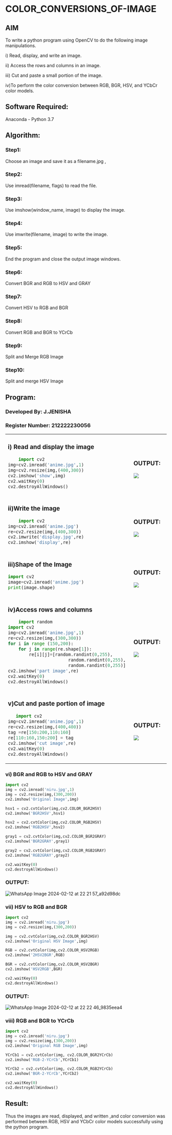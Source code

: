 # COLOR_CONVERSIONS_OF-IMAGE
## AIM
To write a python program using OpenCV to do the following image manipulations.

i) Read, display, and write an image.

ii) Access the rows and columns in an image.

iii) Cut and paste a small portion of the image.

iv)To perform the color conversion between RGB, BGR, HSV, and YCbCr color models.


## Software Required:
Anaconda - Python 3.7
## Algorithm:
### Step1:
Choose an image and save it as a filename.jpg ,
### Step2:
Use imread(filename, flags) to read the file.
### Step3:
Use imshow(window_name, image) to display the image.
### Step4:
Use imwrite(filename, image) to write the image.
### Step5:
End the program and close the output image windows.
### Step6:
Convert BGR and RGB to HSV and GRAY
### Step7:
Convert HSV to RGB and BGR
### Step8:
Convert RGB and BGR to YCrCb
### Step9:
Split and Merge RGB Image
### Step10:
Split and merge HSV Image

## Program:
### Developed By: J.JENISHA
### Register Number: 212222230056
<table>
  <tr>
    <td width=50%>

### i) Read and display the image
```Python
    import cv2
img=cv2.imread('anime.jpg',1)
img=cv2.resize(img,(400,300))
cv2.imshow('show',img)
cv2.waitKey(0)
cv2.destroyAllWindows()

``` 
  </td>
  <td>

### OUTPUT:

 <img src="https://github.com/Jenishajustin/COLOR_CONVERSIONS_OF-IMAGE/assets/119405070/082fee7a-809f-45bd-9a61-0acaf4cbf827">
  </td>
  </tr>

   <tr>
    <td width=50%>

### ii)Write the image
```Python
    import cv2
img=cv2.imread('anime.jpg')
re=cv2.resize(img,(400,300))
cv2.imwrite('display.jpg',re)
cv2.imshow('display',re)

```
  </td>
  <td>

### OUTPUT:

<img src="https://github.com/Jenishajustin/COLOR_CONVERSIONS_OF-IMAGE/assets/119405070/df6997f8-d5dd-4a18-9e41-02a995bb0b13">
  </td>
  </tr>
  <tr>
    <td width=50%>

### iii)Shape of the Image
```Python
import cv2
image=cv2.imread('anime.jpg')
print(image.shape)

```
  </td>
  <td>

### OUTPUT:
<img src="https://github.com/Jenishajustin/COLOR_CONVERSIONS_OF-IMAGE/assets/119405070/f9903b8c-bd1c-47de-bae4-e705369ab3cf">
  </td>
  </tr>
  <tr>
    <td>
      
### iv)Access rows and columns
```Python
    import random
import cv2
img=cv2.imread('anime.jpg',1)
re=cv2.resize(img,(300,300))
for i in range (150,200):
    for j in range(re.shape[1]):
        re[i][j]=[random.randint(0,255),
                       random.randint(0,255),
                       random.randint(0,255)] 
cv2.imshow('part image',re)
cv2.waitKey(0)
cv2.destroyAllWindows()

```
  </td>
  <td width="50%">

### OUTPUT:

 <img src="https://github.com/Jenishajustin/COLOR_CONVERSIONS_OF-IMAGE/assets/119405070/25b96b9d-6d6c-48cc-aab4-2e7532fc1c14">
  </td>
  </tr>
  <tr>
    <td width=50%>
      
### v)Cut and paste portion of image

 ```Python
    import cv2
img=cv2.imread('anime.jpg',1)
re=cv2.resize(img,(400,400))
tag =re[150:200,110:160]
re[110:160,150:200] = tag
cv2.imshow('cut image',re)
cv2.waitKey(0)
cv2.destroyAllWindows()

```
  </td>
  <td>
    
### OUTPUT:

<img src="https://github.com/Jenishajustin/COLOR_CONVERSIONS_OF-IMAGE/assets/119405070/5ebf3e0a-6992-46a0-bc13-c5ed27105adc">
  </td>
  </tr>
</table>

### vi) BGR and RGB to HSV and GRAY
```Python
import cv2
img = cv2.imread('niru.jpg',1)
img = cv2.resize(img,(300,200))
cv2.imshow('Original Image',img)

hsv1 = cv2.cvtColor(img,cv2.COLOR_BGR2HSV)
cv2.imshow('BGR2HSV',hsv1)

hsv2 = cv2.cvtColor(img,cv2.COLOR_RGB2HSV)
cv2.imshow('RGB2HSV',hsv2)

gray1 = cv2.cvtColor(img,cv2.COLOR_BGR2GRAY)
cv2.imshow('BGR2GRAY',gray1)

gray2 = cv2.cvtColor(img,cv2.COLOR_RGB2GRAY)
cv2.imshow('RGB2GRAY',gray2)

cv2.waitKey(0)
cv2.destroyAllWindows()
```

### OUTPUT:

![WhatsApp Image 2024-02-12 at 22 21 57_a92d98dc](https://github.com/niraunjana/COLOR_CONVERSIONS_OF-IMAGE/assets/119395610/19799dd5-cab6-4344-bd5b-e9301f80a6b7)


### vii) HSV to RGB and BGR
```Python
import cv2
img = cv2.imread('niru.jpg')
img = cv2.resize(img,(300,200))

img = cv2.cvtColor(img,cv2.COLOR_BGR2HSV)
cv2.imshow('Original HSV Image',img)

RGB = cv2.cvtColor(img,cv2.COLOR_HSV2RGB)
cv2.imshow('2HSV2BGR',RGB)

BGR = cv2.cvtColor(img,cv2.COLOR_HSV2BGR)
cv2.imshow('HSV2RGB',BGR)

cv2.waitKey(0)
cv2.destroyAllWindows()
```

### OUTPUT:

![WhatsApp Image 2024-02-12 at 22 22 46_9835eea4](https://github.com/niraunjana/COLOR_CONVERSIONS_OF-IMAGE/assets/119395610/550aedc3-8dac-4542-8f59-8cc4175b91ef)


### viii) RGB and BGR to YCrCb
```Python
import cv2
img = cv2.imread('niru.jpg')
img = cv2.resize(img,(300,200))
cv2.imshow('Original RGB Image',img)

YCrCb1 = cv2.cvtColor(img, cv2.COLOR_BGR2YCrCb)
cv2.imshow('RGB-2-YCrCb',YCrCb1)

YCrCb2 = cv2.cvtColor(img, cv2.COLOR_RGB2YCrCb)
cv2.imshow('BGR-2-YCrCb',YCrCb2)

cv2.waitKey(0)
cv2.destroyAllWindows()
```



## Result:
Thus the images are read, displayed, and written ,and color conversion was performed between RGB, HSV and YCbCr color models successfully using the python program.







